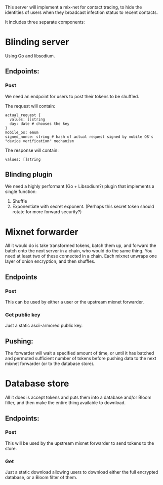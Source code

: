 This server will implement a mix-net for contact tracing, to hide the identities of users when they broadcast infection status to recent contacts.

It includes three separate components:

# Blinding server

Using Go and libsodium.

## Endpoints:

### Post
We need an endpoint for users to post their tokens to be shuffled.

The request will contain:

```
actual_request {
  values: []string
  day: date # chooses the key
}
mobile_os: enum
signed_nonce: string # hash of actual request signed by mobile OS's "device verification" mechanism
```

The response will contain:

```
values: []string
```
## Blinding plugin

We need a highly performant (Go + Libsodium?) plugin that implements a single function:
1. Shuffle
2. Exponentiate with secret exponent. (Perhaps this secret token should rotate for more forward security?)

# Mixnet forwarder

All it would do is take transformed tokens, batch them up, and forward the batch onto the next server in a chain, who would do the same thing. You need at least two of these connected in a chain. Each mixnet unwraps one layer of onion encryption, and then shuffles.

## Endpoints

### Post

This can be used by either a user or the upstream mixnet forwarder.

### Get public key

Just a static ascii-armored public key.

## Pushing:
The forwarder will wait a specified amount of time, or until it has batched and permuted sufficient number of tokens before pushing data to the next mixnet forwarder (or to the database store).

# Database store

All it does is accept tokens and puts them into a database and/or Bloom filter, and then make the entire thing available to download.

## Endpoints:

### Post

This will be used by the upstream mixnet forwarder to send tokens to the store.

### Get

Just a static download allowing users to download either the full encrypted database, or a Bloom filter of them.
